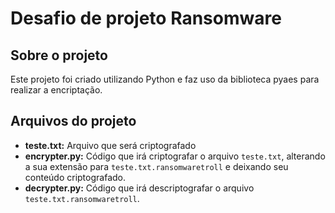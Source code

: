 # Desafio de projeto Ransomware
## Sobre o projeto
Este projeto foi criado utilizando Python e faz uso da biblioteca pyaes para realizar a encriptação.

## Arquivos do projeto
* **teste.txt:** Arquivo que será criptografado 
* **encrypter.py:** Código que irá criptografar o arquivo `teste.txt`, alterando a sua extensão para `teste.txt.ransomwaretroll` e deixando seu conteúdo criptografado.
* **decrypter.py:** Código que irá descriptografar o arquivo `teste.txt.ransomwaretroll`.
